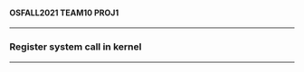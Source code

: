 #### OSFALL2021 TEAM10 PROJ1
-------------------
### Register system call in kernel
-------------------
